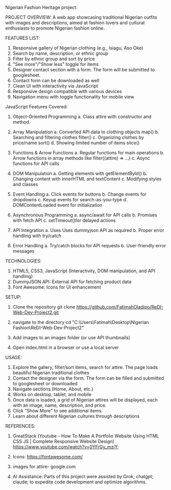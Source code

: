 Nigerian Fashion Heritage project:

PROJECT OVERVIEW: 
A web app showcasing traditional Nigerian outfits with images and descriptions, aimed at fashion lovers and cultural enthusiasts to promote Nigerian fashion online.

FEATURES LIST:
1. Responsive gallery of Nigerian clothing (e.g., Isiagu, Aso Oke)
2. Search by name, description, or ethnic group
3. Filter by ethnic group and sort by price
4. "See more"/"Show less" toggle for items
5. Designer contact section with a form. The form will be submitted to   googlesheet.
6. Contact form can be downloaded as well
7. Clean UI with interactivity via JavaScript
8. Responsive design compatible with various devices
9. Navigation menu with toggle functionality for mobile view


JavaScript Features Covered:
1. Object-Oriented Programming
a. Class attire with constructor and method.

2. Array Manipulation
a. Converted API data to clothing objects map()
b. Searching and filtering clothes filter()
c. Organizing clothes by price/name sort()
d. Showing limited number of items slice()

3. Functions & Arrow Functions
a. Regular functions for main operations
b. Arrow functions in array methods like filter((attire) => ...)
c. Async functions for API calls

4. DOM Manipulation
a. Getting elements with getElementById()
b. Changing content with innerHTML and textContent
c. Modifying styles and classes

5. Event Handling
a. Click events for buttons
b. Change events for dropdowns
c. Keyup events for search-as-you-type
d. DOMContentLoaded event for initialization

6. Asynchronous Programming
a. async/await for API calls
b. Promises with fetch API
c. setTimeout()for delayed actions

7.  API Integration
a. Uses Uses dummyjson API as required
b. Proper error handling with try/catch

8.  Error Handling
a. Try/catch blocks for API requests
b. User-friendly error messages


TECHNOLOGIES:
1. HTML5, CSS3, JavaScript (Interactivity, DOM manipulation, and API handling)
2. DummyJSON API: External API for fetching product data
3. Font Awesome: Icons for UI enhancement


SETUP:

1. Clone the repository
git clone https://github.com/FatimahOladipo/ReDI-Web-Dev-Project2.git

2. navigate to the directory
cd "C:\Users\Fatimah\Desktop\Nigerian Fashion\ReDI-Web-Dev-Project2"

3. Add images to an images folder (or use API thumbnails)
4. Open index.html in a browser or use a local server


USAGE:
1. Explore the gallery, filter/sort items, search for attire. The page loads beautiful Nigerian traditional clothes
2. Contact the designer via the form. The form can be filled and submitted to googlesheet or downloaded
3. Navigate sections (Home, About, etc.)
4. Works on desktop, tablet, and mobile
5. Once data is loaded, a grid of Nigerian attires will be displayed, each with an image, name, description, and price.
6. Click "Show More" to see additional items.
7. Learn about different Nigerian cultures through descriptions

REFERENCES:
1. GreatStack (Youtube - How To Make A Portfolio Website Using HTML CSS JS | Complete Responsive Website Design) https://www.youtube.com/watch?v=0YFrGy_mzjY;

2. Icons: https://fontawesome.com/

3. images for attire- google.com

 4. AI Assistance:
 Parts of this project were assisted by
Grok; chatgpt; claude; to expedite code development and optimize algorithms.